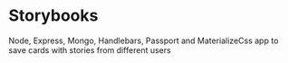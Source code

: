 # Storybooks
Node, Express, Mongo, Handlebars, Passport and MaterializeCss app to save cards with stories from different users
